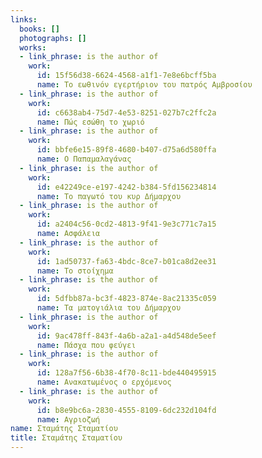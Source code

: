 ```yaml
---
links:
  books: []
  photographs: []
  works:
  - link_phrase: is the author of
    work:
      id: 15f56d38-6624-4568-a1f1-7e8e6bcff5ba
      name: Το εωθινόν εγερτήριον του πατρός Αμβροσίου
  - link_phrase: is the author of
    work:
      id: c6638ab4-75d7-4e53-8251-027b7c2ffc2a
      name: Πώς εσώθη το χωριό
  - link_phrase: is the author of
    work:
      id: bbfe6e15-89f8-4680-b407-d75a6d580ffa
      name: Ο Παπαμαλαγάνας
  - link_phrase: is the author of
    work:
      id: e42249ce-e197-4242-b384-5fd156234814
      name: Το παγωτό του κυρ Δήμαρχου
  - link_phrase: is the author of
    work:
      id: a2404c56-0cd2-4813-9f41-9e3c771c7a15
      name: Ασφάλεια
  - link_phrase: is the author of
    work:
      id: 1ad50737-fa63-4bdc-8ce7-b01ca8d2ee31
      name: Το στοίχημα
  - link_phrase: is the author of
    work:
      id: 5dfbb87a-bc3f-4823-874e-8ac21335c059
      name: Τα ματογιάλια του Δήμαρχου
  - link_phrase: is the author of
    work:
      id: 9ac478ff-843f-4a6b-a2a1-a4d548de5eef
      name: Πάσχα που φεύγει
  - link_phrase: is the author of
    work:
      id: 128a7f56-6b38-4f70-8c11-bde440495915
      name: Ανακατωμένος ο ερχόμενος
  - link_phrase: is the author of
    work:
      id: b8e9bc6a-2830-4555-8109-6dc232d104fd
      name: Αγριοζωή
name: Σταμάτης Σταματίου
title: Σταμάτης Σταματίου
---
```


